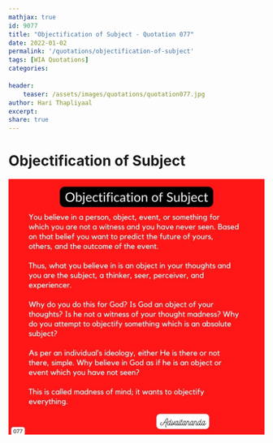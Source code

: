 ```yaml
---
mathjax: true
id: 9077
title: "Objectification of Subject - Quotation 077"
date: 2022-01-02
permalink: '/quotations/objectification-of-subject'
tags: [WIA Quotations] 
categories: 

header:
    teaser: /assets/images/quotations/quotation077.jpg
author: Hari Thapliyaal 
excerpt:
share: true 
---
```


# Objectification of Subject

![Objectification of Subject](/assets/images/quotations/quotation077.jpg)
